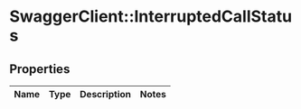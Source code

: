 # SwaggerClient::InterruptedCallStatus

## Properties
Name | Type | Description | Notes
------------ | ------------- | ------------- | -------------


